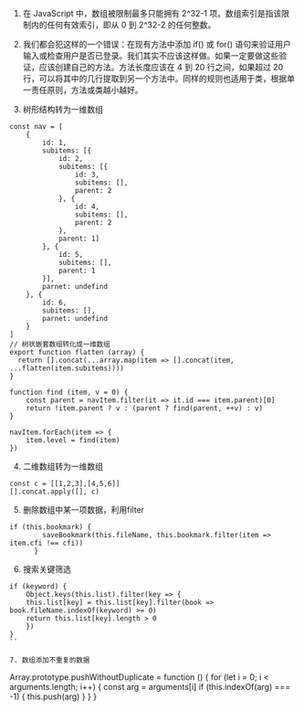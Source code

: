 1. 在 JavaScript 中，数组被限制最多只能拥有 2^32-1 项。数组索引是指该限制内的任何有效索引，即从 0 到 2^32-2 的任何整数。

2. 我们都会犯这样的一个错误：在现有方法中添加 if() 或 for() 语句来验证用户输入或检查用户是否已登录。我们其实不应该这样做。如果一定要做这些验证，应该创建自己的方法。方法长度应该在 4 到 20 行之间，如果超过 20 行，可以将其中的几行提取到另一个方法中。同样的规则也适用于类，根据单一责任原则，方法或类越小越好。

3. 树形结构转为一维数组

```
const nav = [
    {
        id: 1,
        subitems: [{
            id: 2,
            subitems: [{
                id: 3,
                subitems: [],
                parent: 2
            }, {
                id: 4,
                subitems: [],
                parent: 2
            },
            parent: 1]
        }, {
            id: 5,
            subitems: [],
            parent: 1
        }],
        parnet: undefind
    }, {
        id: 6,
        subitems: [],
        parnet: undefind
    }
]
// 树状嵌套数组转化成一维数组
export function flatten (array) {
  return [].concat(...array.map(item => [].concat(item, ...flatten(item.subitems))))
}

function find (item, v = 0) {
    const parent = navItem.filter(it => it.id === item.parent)[0]
    return !item.parent ? v : (parent ? find(parent, ++v) : v)
}

navItem.forEach(item => {
    item.level = find(item)
})
```

4. 二维数组转为一维数组

```
const c = [[1,2,3],[4,5,6]]
[].concat.apply([], c)
```

5. 删除数组中某一项数据，利用filter
```
if (this.bookmark) {
        saveBookmark(this.fileName, this.bookmark.filter(item => item.cfi !== cfi))
      }
```

6. 搜索关键筛选
```
if (keyword) {
    Object.keys(this.list).filter(key => {
    this.list[key] = this.list[key].filter(book => book.fileName.indexOf(keyword) >= 0)
    return this.list[key].length > 0
    })
}
``

7. 数组添加不重复的数据
```
Array.prototype.pushWithoutDuplicate = function () {
  for (let i = 0; i < arguments.length; i++) {
    const arg = arguments[i]
    if (this.indexOf(arg) === -1) {
      this.push(arg)
    }
  }
}
```